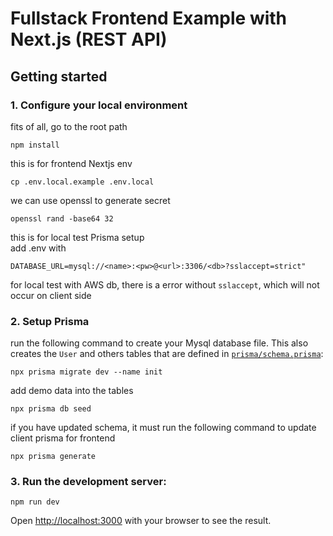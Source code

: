 # Fullstack Frontend Example with Next.js (REST API)

## Getting started

### 1. Configure your local environment

fits of all, go to the root path
```
npm install
```

this is for frontend Nextjs env
```
cp .env.local.example .env.local
```

we can use openssl to generate secret
```
openssl rand -base64 32
```

this is for local test Prisma setup
<br />
add .env with
```
DATABASE_URL=mysql://<name>:<pw>@<url>:3306/<db>?sslaccept=strict"
```
for local test with AWS db, there is a error without `sslaccept`, which will not occur on client side

### 2. Setup Prisma

run the following command to create your Mysql database file. This also creates the `User` and others tables that are defined in [`prisma/schema.prisma`](./prisma/schema.prisma):
```
npx prisma migrate dev --name init
```

add demo data into the tables
```
npx prisma db seed
```

if you have updated schema, it must run the following command to update client prisma for frontend
```
npx prisma generate
```

### 3. Run the development server:

```
npm run dev
```

Open [http://localhost:3000](http://localhost:3000) with your browser to see the result.
